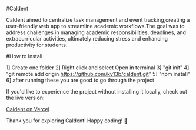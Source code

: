 #Caldent

Caldent aimed to centralize task management and event tracking,creating a user-friendly web app to streamline academic workflows.The goal was to address challenges in managing academic responsibilities, deadlines, and extracurricular activities, ultimately reducing stress and enhancing productivity for students.

#How to Install

1] Create one folder
2] Right click and select Open in terminal
3]  "git init"
4]  "git remote add origin https://github.com/kv13b/caldent.git"
5]  "npm install"
6] after running these you are good to go through the project

If you'd like to experience the project without installing it locally, check out the live version:

[Caldent on Vercel](https://caldent-tau.vercel.app)

Thank you for exploring Caldent! Happy coding! 🎉


